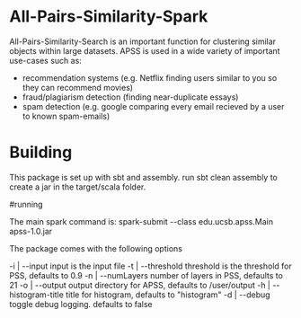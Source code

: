 # All-Pairs-Similarity-Spark


All-Pairs-Similarity-Search is an important function for clustering similar objects within large datasets. APSS is used in a wide variety of important use-cases such as:

- recommendation systems (e.g. Netflix finding users similar to you so they can recommend movies)
- fraud/plagiarism detection (finding near-duplicate essays)
- spam detection (e.g. google comparing every email recieved by a user to known spam-emails)

# Building


This package is set up with sbt and assembly. run sbt clean assembly to create a jar in the target/scala folder.


#running

The main spark command is:
spark-submit --class edu.ucsb.apss.Main apss-1.0.jar 

The package comes with the following options

  -i <value> | --input <value>
        input is the input file
  -t <value> | --threshold <value>
        threshold is the threshold for PSS, defaults to 0.9
  -n <value> | --numLayers <value>
        number of layers in PSS, defaults to 21
  -o <value> | --output <value>
        output directory for APSS, defaults to /user/output
  -h <value> | --histogram-title <value>
        title for histogram, defaults to "histogram"
  -d <value> | --debug <value>
        toggle debug logging. defaults to false
        
        
